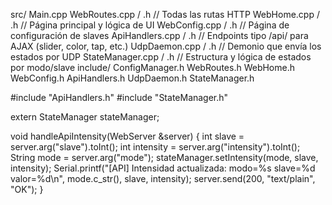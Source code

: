 src/
Main.cpp
WebRoutes.cpp / .h // Todas las rutas HTTP
WebHome.cpp / .h // Página principal y lógica de UI
WebConfig.cpp / .h // Página de configuración de slaves
ApiHandlers.cpp / .h // Endpoints tipo /api/ para AJAX (slider, color, tap, etc.)
UdpDaemon.cpp / .h // Demonio que envía los estados por UDP
StateManager.cpp / .h // Estructura y lógica de estados por modo/slave
include/
ConfigManager.h
WebRoutes.h
WebHome.h
WebConfig.h
ApiHandlers.h
UdpDaemon.h
StateManager.h

#include "ApiHandlers.h"
#include "StateManager.h"

extern StateManager stateManager;

void handleApiIntensity(WebServer &server) {
int slave = server.arg("slave").toInt();
int intensity = server.arg("intensity").toInt();
String mode = server.arg("mode");
stateManager.setIntensity(mode, slave, intensity);
Serial.printf("[API] Intensidad actualizada: modo=%s slave=%d valor=%d\n", mode.c_str(), slave, intensity);
server.send(200, "text/plain", "OK");
}
